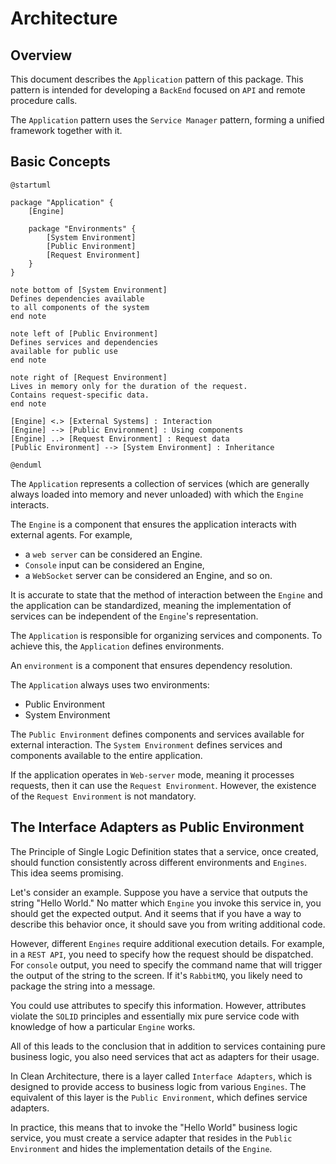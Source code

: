# Architecture

## Overview

This document describes the `Application` pattern of this package.
This pattern is intended for developing a `BackEnd` focused on `API` and remote procedure calls.

The `Application` pattern uses the `Service Manager` pattern, 
forming a unified framework together with it.

## Basic Concepts

```puml
@startuml

package "Application" {
    [Engine] 
    
    package "Environments" {
        [System Environment]
        [Public Environment]
        [Request Environment]
    }
}

note bottom of [System Environment]
Defines dependencies available 
to all components of the system
end note

note left of [Public Environment]
Defines services and dependencies 
available for public use
end note

note right of [Request Environment]
Lives in memory only for the duration of the request.
Contains request-specific data.
end note  

[Engine] <.> [External Systems] : Interaction
[Engine] --> [Public Environment] : Using components
[Engine] ..> [Request Environment] : Request data
[Public Environment] --> [System Environment] : Inheritance

@enduml

```

The `Application` represents a collection of services 
(which are generally always loaded into memory and never unloaded) 
with which the `Engine` interacts. 

The `Engine` is a component that ensures the application interacts with external agents. 
For example, 
* a `web server` can be considered an Engine. 
* `Console` input can be considered an Engine, 
* a `WebSocket` server can be considered an Engine, and so on.

It is accurate to state that the method of interaction between the `Engine` 
and the application can be standardized, 
meaning the implementation of services can be independent of the `Engine`'s 
representation.

The `Application` is responsible for organizing services and components. 
To achieve this, the `Application` defines environments.

An `environment` is a component that ensures dependency resolution.

The `Application` always uses two environments:

* Public Environment
* System Environment

The `Public Environment` defines components and services available for external interaction. 
The `System Environment` defines services and components available to the entire application.

If the application operates in `Web-server` mode, meaning it processes requests, 
then it can use the `Request Environment`. 
However, the existence of the `Request Environment` is not mandatory.

## The Interface Adapters as Public Environment

The Principle of Single Logic Definition states that a service, 
once created, should function consistently across different environments and `Engines`. 
This idea seems promising.

Let's consider an example. 
Suppose you have a service that outputs the string "Hello World." 
No matter which `Engine` you invoke this service in, 
you should get the expected output. 
And it seems that if you have a way to describe this behavior once, 
it should save you from writing additional code.

However, different `Engines` require additional execution details. 
For example, in a `REST API`, you need to specify how the request should be dispatched. 
For `console` output, you need to specify the command name that will trigger the output of the string to the screen. 
If it's `RabbitMQ`, you likely need to package the string into a message.

You could use attributes to specify this information. 
However, attributes violate the `SOLID` principles and essentially mix pure service code 
with knowledge of how a particular `Engine` works.

All of this leads to the conclusion that in addition to services containing pure business logic, 
you also need services that act as adapters for their usage.

In Clean Architecture, there is a layer called `Interface Adapters`, 
which is designed to provide access to business logic from various `Engines`. 
The equivalent of this layer is the `Public Environment`, 
which defines service adapters.

In practice, this means that to invoke the "Hello World" business logic service, 
you must create a service adapter that resides in the `Public Environment` 
and hides the implementation details of the `Engine`.
